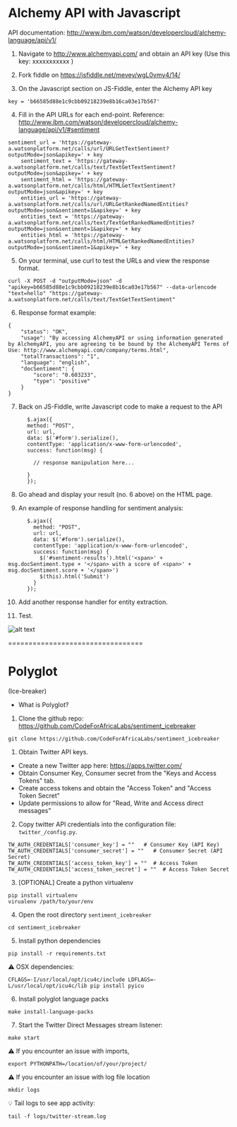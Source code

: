 # Alchemy API with Javascript

API documentation:  http://www.ibm.com/watson/developercloud/alchemy-language/api/v1/

1) Navigate to http://www.alchemyapi.com/ and obtain an API key
   (Use this key: xxxxxxxxxxx )

2) Fork fiddle on https://jsfiddle.net/mevey/wgL0vmy4/14/

3) On the Javascript section on JS-Fiddle, enter the Alchemy API key

```
key = 'b66585d88e1c9cbb09218239e8b16ca03e17b567'
```

4) Fill in the API URLs for each end-point. Reference: http://www.ibm.com/watson/developercloud/alchemy-language/api/v1/#sentiment

```
sentiment_url = 'https://gateway-a.watsonplatform.net/calls/url/URLGetTextSentiment?outputMode=json&apikey=' + key
	sentiment_text = 'https://gateway-a.watsonplatform.net/calls/text/TextGetTextSentiment?outputMode=json&apikey=' + key
	sentiment_html = 'https://gateway-a.watsonplatform.net/calls/html/HTMLGetTextSentiment?outputMode=json&apikey=' + key
	entities_url = 'https://gateway-a.watsonplatform.net/calls/url/URLGetRankedNamedEntities?outputMode=json&sentiment=1&apikey=' + key
	entities_text = 'https://gateway-a.watsonplatform.net/calls/text/TextGetRankedNamedEntities?outputMode=json&sentiment=1&apikey=' + key
	entities_html = 'https://gateway-a.watsonplatform.net/calls/html/HTMLGetRankedNamedEntities?outputMode=json&sentiment=1&apikey=' + key
```

5) On your terminal, use curl to test the URLs and view the response format.

```
curl -X POST -d "outputMode=json" -d "apikey=b66585d88e1c9cbb09218239e8b16ca03e17b567" --data-urlencode "text=hello" "https://gateway-a.watsonplatform.net/calls/text/TextGetTextSentiment"
```

6) Response format example:
```
{
    "status": "OK",
    "usage": "By accessing AlchemyAPI or using information generated by AlchemyAPI, you are agreeing to be bound by the AlchemyAPI Terms of Use: http://www.alchemyapi.com/company/terms.html",
    "totalTransactions": "1",
    "language": "english",
    "docSentiment": {
        "score": "0.603233",
        "type": "positive"
    }
}
```

7) Back on JS-Fiddle, write Javascript code to make a request to the API

```
	  $.ajax({
      method: "POST",
      url: url,
      data: $('#form').serialize(),
      contentType: 'application/x-www-form-urlencoded',
      success: function(msg) {

        // response manipulation here...

      }
	  });

```

8) Go ahead and display your result (no. 6 above) on the HTML page.

9) An example of response handling for sentiment analysis:

```
	  $.ajax({
		method: "POST",
		url: url,
		data: $('#form').serialize(),
		contentType: 'application/x-www-form-urlencoded',
		success: function(msg) {
		  $('#sentiment-results').html('<span>' + msg.docSentiment.type + '</span> with a score of <span>' + msg.docSentiment.score + '</span>')
		  $(this).html('Submit')
		}
	  });

```

10) Add another response handler for entity extraction.

11) Test.

![alt text](https://goo.gl/BGLvAg "Test screenshot")

=================================


# Polyglot

(Ice-breaker)
* What is Polyglot?

1) Clone the github repo: https://github.com/CodeForAfricaLabs/sentiment_icebreaker

```
git clone https://github.com/CodeForAfricaLabs/sentiment_icebreaker
```


1) Obtain Twitter API keys.

- Create a new Twitter app here: https://apps.twitter.com/
- Obtain Consumer Key, Consumer secret from the "Keys and Access Tokens" tab.
- Create access tokens and obtain the "Access Token" and "Access Token Secret"
- Update permissions to allow for "Read, Write and Access direct messages"


2) Copy twitter API credentials into the configuration file: `twitter_/config.py`. 

```
TW_AUTH_CREDENTIALS['consumer_key'] = ""   # Consumer Key (API Key)
TW_AUTH_CREDENTIALS['consumer_secret'] = ""   # Consumer Secret (API Secret)
TW_AUTH_CREDENTIALS['access_token_key'] = ""  # Access Token
TW_AUTH_CREDENTIALS['access_token_secret'] = ""  # Access Token Secret
```

3) [OPTIONAL] Create a python virtualenv

```
pip install virtualenv
virualenv /path/to/your/env
```

4) Open the root directory `sentiment_icebreaker`

```
cd sentiment_icebreaker
```

5) Install python dependencies

```
pip install -r requirements.txt
```

:warning: OSX dependencies:
```
CFLAGS=-I/usr/local/opt/icu4c/include LDFLAGS=-L/usr/local/opt/icu4c/lib pip install pyicu
```

6) Install polyglot language packs

```
make install-language-packs
```

7) Start the Twitter Direct Messages stream listener:
```
make start
```

:warning: If you encounter an issue with imports, 
```
export PYTHONPATH=/location/of/your/project/
```

:warning: If you encounter an issue with log file location
```
mkdir logs
```

:bulb: Tail logs to see app activity:
```
tail -f logs/twitter-stream.log
```
